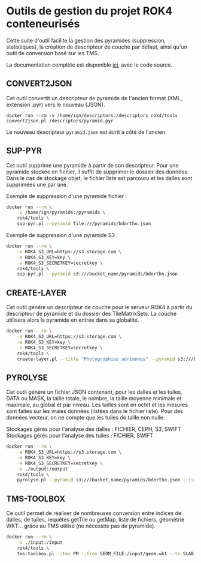 # Outils de gestion du projet ROK4 conteneurisés

Cette suite d'outil facilite la gestion des pyramides (suppression, statistiques), la création de descripteur de couche par défaut, ainsi qu'un outil de conversion basé sur les TMS.

La documentation complète est disponible [ici](https://github.com/rok4/tools), avec le code source.

## CONVERT2JSON

Cet outil convertit un descripteur de pyramide de l'ancien format (XML, extension .pyr) vers le nouveau (JSON).

`docker run --rm -v /home/ign/descriptors:/descriptors rok4/tools convert2json.pl /descriptors/pyramid.pyr`

Le nouveau descripteur `pyramid.json` est écrit à côté de l'ancien.

## SUP-PYR

Cet outil supprime une pyramide à partir de son descripteur. Pour une pyramide stockée en fichier, il suffit de supprimer le dossier des données. Dans le cas de stockage objet, le fichier liste est parcouru et les dalles sont supprimées une par une.

Exemple de suppression d'une pyramide fichier :

```bash
docker run --rm \
    -v /home/ign/pyramids:/pyramids \
    rok4/tools \
    sup-pyr.pl --pyramid file:///pyramids/bdortho.json
```


Exemple de suppression d'une pyramide S3 :

```bash
docker run --rm \
    -e ROK4_S3_URL=https://s3.storage.com \
    -e ROK4_S3_KEY=key \
    -e ROK4_S3_SECRETKEY=secretkey \
    rok4/tools \
    sup-pyr.pl --pyramid s3:///bucket_name/pyramids/bdortho.json
```


## CREATE-LAYER

Cet outil génère un descripteur de couche pour le serveur ROK4 à partir du descripteur de pyramide et du dossier des TileMatrixSets. La couche utilisera alors la pyramide en entrée dans sa globalité.

```bash
docker run --rm \
    -e ROK4_S3_URL=https://s3.storage.com \
    -e ROK4_S3_KEY=key \
    -e ROK4_S3_SECRETKEY=secretkey \
    rok4/tools \
    create-layer.pl --title "Photographies aériennes" --pyramid s3:///bucket_name/pyramids/bdortho.json
```

## PYROLYSE

Cet outil génère un fichier JSON contenant, pour les dalles et les tuiles, DATA ou MASK, la taille totale, le nombre, la taille moyenne minimale et maximale, au global et par niveau. Les tailles sont en octet et les mesures sont faites sur les vraies données (listées dans le fichier liste). Pour des données vecteur, on ne compte que les tuiles de taille non nulle.

Stockages gérés pour l'analyse des dalles : FICHIER, CEPH, S3, SWIFT
Stockages gérés pour l'analyse des tuiles : FICHIER, SWIFT

```bash
docker run --rm \
    -e ROK4_S3_URL=https://s3.storage.com \
    -e ROK4_S3_KEY=key \
    -e ROK4_S3_SECRETKEY=secretkey \
    -v ./output:/output
    rok4/tools \
    pyrolyse.pl --pyramid s3:///bucket_name/pyramids/bdortho.json --json /output/stats.json --slabs ALL --tiles ALL --perfs /output/perfs.txt
```

## TMS-TOOLBOX

Ce outil permet de réaliser de nombreuses conversion entre indices de dalles, de tuiles, requêtes getTile ou getMap, liste de fichiers, géométrie WKT... grâce au TMS utilisé (ne nécessite pas de pyramide).

```bash
docker run --rm \
    -v ./input:/input
    rok4/tools \
    tms-toolbox.pl --tms PM --from GEOM_FILE:/input/geom.wkt --to SLAB_INDICES --level 15 --slabsize 16x16
```
